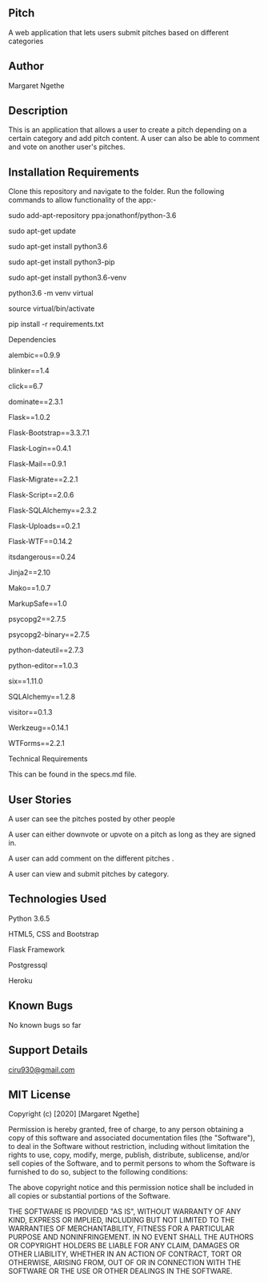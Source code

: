 ## Pitch
A web application that lets users submit pitches based on different categories

## Author
Margaret Ngethe



## Description
This is an application that allows a user to create a pitch depending on a certain category and add pitch content. A user can also be able to comment and vote on another user's pitches.

## Installation Requirements
Clone this repository and navigate to the folder. Run the following commands to allow functionality of the app:-

sudo add-apt-repository ppa:jonathonf/python-3.6

sudo apt-get update

sudo apt-get install python3.6

sudo apt-get install python3-pip

sudo apt-get install python3.6-venv

python3.6 -m venv virtual

source virtual/bin/activate

pip install -r requirements.txt

Dependencies

alembic==0.9.9

blinker==1.4

click==6.7

dominate==2.3.1

Flask==1.0.2

Flask-Bootstrap==3.3.7.1

Flask-Login==0.4.1

Flask-Mail==0.9.1

Flask-Migrate==2.2.1

Flask-Script==2.0.6

Flask-SQLAlchemy==2.3.2

Flask-Uploads==0.2.1

Flask-WTF==0.14.2

itsdangerous==0.24

Jinja2==2.10

Mako==1.0.7

MarkupSafe==1.0

psycopg2==2.7.5

psycopg2-binary==2.7.5

python-dateutil==2.7.3

python-editor==1.0.3

six==1.11.0

SQLAlchemy==1.2.8

visitor==0.1.3

Werkzeug==0.14.1

WTForms==2.2.1

Technical Requirements

This can be found in the specs.md file.

## User Stories
A user can see the pitches posted by other people

A user can either downvote or upvote on a pitch as long as they are signed in.

A user can add comment on the different pitches .

A user can view and submit pitches by category.

## Technologies Used

Python 3.6.5

HTML5, CSS and Bootstrap

Flask Framework

Postgressql

Heroku

## Known Bugs

No known bugs so far

## Support Details

ciru930@gmail.com

## MIT License
Copyright (c) [2020] [Margaret Ngethe]

Permission is hereby granted, free of charge, to any person obtaining a copy
of this software and associated documentation files (the "Software"), to deal
in the Software without restriction, including without limitation the rights
to use, copy, modify, merge, publish, distribute, sublicense, and/or sell
copies of the Software, and to permit persons to whom the Software is
furnished to do so, subject to the following conditions:

The above copyright notice and this permission notice shall be included in all
copies or substantial portions of the Software.

THE SOFTWARE IS PROVIDED "AS IS", WITHOUT WARRANTY OF ANY KIND, EXPRESS OR
IMPLIED, INCLUDING BUT NOT LIMITED TO THE WARRANTIES OF MERCHANTABILITY,
FITNESS FOR A PARTICULAR PURPOSE AND NONINFRINGEMENT. IN NO EVENT SHALL THE
AUTHORS OR COPYRIGHT HOLDERS BE LIABLE FOR ANY CLAIM, DAMAGES OR OTHER
LIABILITY, WHETHER IN AN ACTION OF CONTRACT, TORT OR OTHERWISE, ARISING FROM,
OUT OF OR IN CONNECTION WITH THE SOFTWARE OR THE USE OR OTHER DEALINGS IN THE
SOFTWARE.